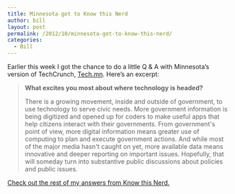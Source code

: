 ```yaml
---
title: Minnesota got to Know this Nerd
author: bill
layout: post
permalink: /2012/10/minnesota-got-to-know-this-nerd/
categories:
  - Bill
---
```

Earlier this week I got the chance to do a little Q & A with Minnesota&#8217;s version of TechCrunch, [Tech.mn][1]. Here&#8217;s an excerpt:

> **What excites you most about where technology is headed?**
> 
> There is a growing movement, inside and outside of government, to use technology to serve civic needs. More government information is being digitized and opened up for coders to make useful apps that help citizens interact with their governments. From government's point of view, more digital information means greater use of computing to plan and execute government actions. And while most of the major media hasn't caught on yet, more available data means innovative and deeper reporting on important issues. Hopefully, that will someday turn into substantive public discussions about policies and public issues.

[Check out the rest of my answers from Know this Nerd.][2]

 [1]: http://www.tech.mn
 [2]: http://tech.mn/news/2012/10/03/know-this-nerd-william-bushey/